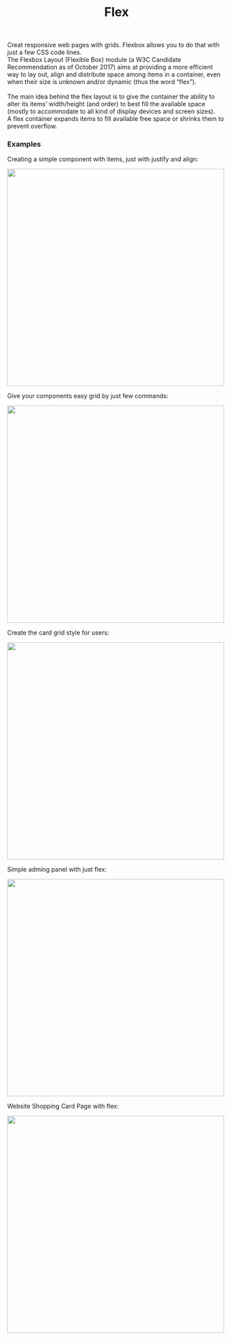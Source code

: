 <h1 align="center">
  Flex
</h1>

<br />

Creat responsive web pages with grids. Flexbox allows you to do that with just a few CSS code lines.<br />
The Flexbox Layout (Flexible Box) module (a W3C Candidate Recommendation as of October 2017) aims at providing a more efficient way to lay out, align and distribute space among items      in a container, even when their size is unknown and/or dynamic (thus the word “flex”).<br /><br />
The main idea behind the flex layout is to give the container the ability to alter its items’ width/height (and order) to best fill the available space (mostly to accommodate to all kind of display devices and screen sizes).<br />
A flex container expands items to fill available free space or shrinks them to prevent overflow.


### Examples

<p> Creating a simple component with items, just with justify and align:</p>
<img src="Demo/Simple.png" width=500 /> <br />

<p> Give your components easy grid by just few commands:</p>
<img src="Demo/Grid.png" width=500 /><br />

<p> Create the card grid style for users:</p>
<img src="Demo/Cards.png" width=500 /><br />

<p> Simple adming panel with just flex:</p>
<img src="Demo/Admin.png" width=500 /><br />

<p> Website Shopping Card Page with flex:</p>
<img src="Demo/ShoppingCard.png" width=500 /><br/>
